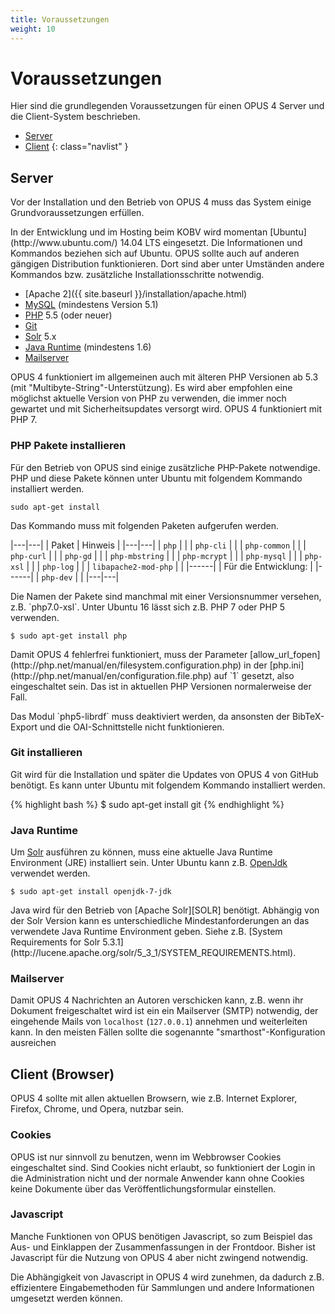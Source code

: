 ```yaml
---
title: Voraussetzungen
weight: 10
---
```


# Voraussetzungen

Hier sind die grundlegenden Voraussetzungen für einen OPUS 4 Server und die Client-System beschrieben.

* [Server](#server)
* [Client](#client-browser)
{: class="navlist" }

## Server

Vor der Installation und den Betrieb von OPUS 4 muss das System einige Grundvoraussetzungen erfüllen.

<p class="note" markdown="1">
In der Entwicklung und im Hosting beim KOBV wird momentan [Ubuntu](http://www.ubuntu.com/) 14.04 LTS eingesetzt. Die
Informationen und Kommandos beziehen sich auf Ubuntu. OPUS sollte auch auf anderen gängigen Distribution funktionieren.
Dort sind aber unter Umständen andere Kommandos bzw. zusätzliche Installationsschritte notwendig.
</p>

* [Apache 2]({{ site.baseurl }}/installation/apache.html)
* [MySQL](https://www.mysql.com/) (mindestens Version 5.1)
* [PHP](http://php.net/) 5.5 (oder neuer)
* [Git](https://git-scm.com/)
* [Solr][SOLR] 5.x
* [Java Runtime](#java-runtime) (mindestens 1.6)
* [Mailserver](#mailserver)

OPUS 4 funktioniert im allgemeinen auch mit älteren PHP Versionen ab 5.3 (mit "Multibyte-String"-Unterstützung). Es
wird aber empfohlen eine möglichst aktuelle Version von PHP zu verwenden, die immer noch gewartet und mit
Sicherheitsupdates versorgt wird. OPUS 4 funktioniert mit PHP 7. 

### PHP Pakete installieren

Für den Betrieb von OPUS sind einige zusätzliche PHP-Pakete notwendige. PHP und diese Pakete können unter Ubuntu
mit folgendem Kommando installiert werden.

    sudo apt-get install

Das Kommando muss mit folgenden Paketen aufgerufen werden.

|---|---|
| Paket | Hinweis |
|---|---|
| `php` | |
| `php-cli` | |
| `php-common` | |
| `php-curl` | |
| `php-gd` | |
| `php-mbstring` | |
| `php-mcrypt` | |
| `php-mysql` | |
| `php-xsl` | |
| `php-log` | |
| `libapache2-mod-php` | |
|------|
| Für die Entwicklung: |
|------|
| `php-dev` | |
|---|---|

<p class="note" markdown="1">
Die Namen der Pakete sind manchmal mit einer Versionsnummer versehen, 
z.B. `php7.0-xsl`. Unter Ubuntu 16 lässt sich z.B. PHP 7 oder PHP 5 
verwenden.
</p>

    $ sudo apt-get install php

<p class="warning" markdown="1">
Damit OPUS 4 fehlerfrei funktioniert, muss der Parameter
[allow_url_fopen](http://php.net/manual/en/filesystem.configuration.php) in der
[php.ini](http://php.net/manual/en/configuration.file.php) auf `1` gesetzt, also eingeschaltet sein. Das
ist in aktuellen PHP Versionen normalerweise der Fall.
</p>

<p class="warning" markdown="1">
Das Modul `php5-librdf` muss deaktiviert werden, da ansonsten der BibTeX-Export und die OAI-Schnittstelle nicht
funktionieren.
</p>

### Git installieren

Git wird für die Installation und später die Updates von OPUS 4 von GitHub benötigt. Es kann unter Ubuntu mit
folgendem Kommando installiert werden.

{% highlight bash %}
$ sudo apt-get install git
{% endhighlight %}

### Java Runtime

Um [Solr][SOLR] ausführen zu können, muss eine aktuelle Java Runtime Environment (JRE) installiert sein.
Unter Ubuntu kann z.B. [OpenJdk](http://openjdk.java.net/) verwendet werden.

    $ sudo apt-get install openjdk-7-jdk

<p class="note" markdown="1">
Java wird für den Betrieb von [Apache Solr][SOLR] benötigt. Abhängig von der Solr Version kann es unterschiedliche
Mindestanforderungen an das verwendete Java Runtime Environment geben. Siehe z.B.
[System Requirements for Solr 5.3.1](http://lucene.apache.org/solr/5_3_1/SYSTEM_REQUIREMENTS.html).
</p>

### Mailserver

Damit OPUS 4 Nachrichten an Autoren verschicken kann, z.B. wenn ihr Dokument freigeschaltet wird ist ein ein Mailserver
(SMTP) notwendig, der eingehende Mails von `localhost` (`127.0.0.1`) annehmen und weiterleiten kann. In den meisten
Fällen sollte die sogenannte "smarthost"-Konfiguration ausreichen

## Client (Browser)

OPUS 4 sollte mit allen aktuellen Browsern, wie z.B. Internet Explorer, Firefox, Chrome, und Opera, nutzbar sein.

### Cookies

<p class="warning">
OPUS ist nur sinnvoll zu benutzen, wenn im Webbrowser Cookies eingeschaltet sind. Sind
Cookies nicht erlaubt, so funktioniert der Login in die Administration nicht und der normale Anwender
kann ohne Cookies keine Dokumente über das Veröffentlichungsformular einstellen.
</p>

### Javascript

Manche Funktionen von OPUS benötigen Javascript, so zum Beispiel das Aus- und Einklappen der Zusammenfassungen in der
Frontdoor. Bisher ist Javascript für die Nutzung von OPUS 4 aber nicht zwingend notwendig.

<p class="note">
Die Abhängigkeit von Javascript in OPUS 4 wird zunehmen, da dadurch z.B. effizientere Eingabemethoden für Sammlungen
und andere Informationen umgesetzt werden können.
</p>

[SOLR]: http://lucene.apache.org/solr
